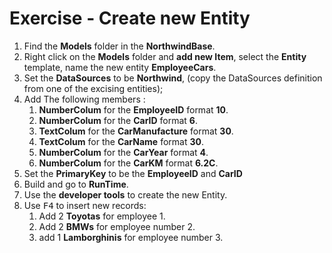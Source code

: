 ﻿# Exercise - Create new Entity

1.	Find the **Models** folder in the **NorthwindBase**.
2.	Right click on the **Models** folder and **add new Item**, select the **Entity** template, name the new entity **EmployeeCars**.
3. Set the **DataSources** to be **Northwind**, (copy the DataSources definition from one of the excising entities);
4. Add The following members :  
    1. **NumberColum** for the **EmployeeID** format **10**.
    1. **NumberColum** for the **CarID** format **6**.
    1. **TextColum** for the **CarManufacture** format **30**.
    4. **TextColum** for the **CarName** format **30**.
    5. **NumberColum** for the **CarYear** format **4**.
    6. **NumberColum** for the **CarKM** format **6.2C**.
6.	Set the **PrimaryKey** to be the **EmployeeID** and **CarID**
7.  Build and go to **RunTime**.
8.  Use the **developer tools** to create the new Entity.
9.  Use <kbd>F4</kbd> to insert new records: 
    1. Add 2 **Toyotas** for employee 1.
    1. Add 2 **BMWs** for employee number 2.
    3. add 1 **Lamborghinis** for employee number 3.
